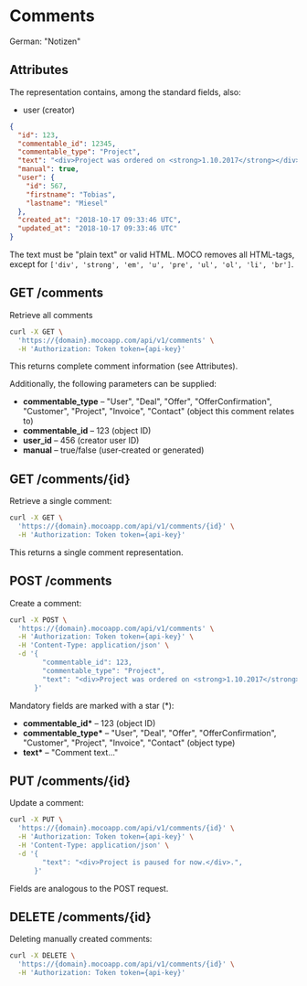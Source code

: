 # Comments

German: "Notizen"

## Attributes

The representation contains, among the standard fields, also:

- user (creator)

```json
{
  "id": 123,
  "commentable_id": 12345,
  "commentable_type": "Project",
  "text": "<div>Project was ordered on <strong>1.10.2017</strong></div>.",
  "manual": true,
  "user": {
    "id": 567,
    "firstname": "Tobias",
    "lastname": "Miesel"
  },
  "created_at": "2018-10-17 09:33:46 UTC",
  "updated_at": "2018-10-17 09:33:46 UTC"
}
```

The text must be "plain text" or valid HTML. MOCO removes all HTML-tags, except for `['div', 'strong', 'em', 'u', 'pre', 'ul', 'ol', 'li', 'br']`.

## GET /comments

Retrieve all comments

```bash
curl -X GET \
  'https://{domain}.mocoapp.com/api/v1/comments' \
  -H 'Authorization: Token token={api-key}'
```

This returns complete comment information (see Attributes).

Additionally, the following parameters can be supplied:

- **commentable_type** – "User", "Deal", "Offer", "OfferConfirmation", "Customer", "Project", "Invoice", "Contact" (object this comment relates to)
- **commentable_id** – 123 (object ID)
- **user_id** – 456 (creator user ID)
- **manual** – true/false (user-created or generated)

## GET /comments/{id}

Retrieve a single comment:

```bash
curl -X GET \
  'https://{domain}.mocoapp.com/api/v1/comments/{id}' \
  -H 'Authorization: Token token={api-key}'
```

This returns a single comment representation.

## POST /comments

Create a comment:

```bash
curl -X POST \
  'https://{domain}.mocoapp.com/api/v1/comments' \
  -H 'Authorization: Token token={api-key}' \
  -H 'Content-Type: application/json' \
  -d '{
        "commentable_id": 123,
        "commentable_type": "Project",
        "text": "<div>Project was ordered on <strong>1.10.2017</strong></div>."
      }'
```

Mandatory fields are marked with a star (\*):

- **commentable_id\*** – 123 (object ID)
- **commentable_type\*** – "User", "Deal", "Offer", "OfferConfirmation", "Customer", "Project", "Invoice", "Contact" (object type)
- **text\*** – "Comment text..."

## PUT /comments/{id}

Update a comment:

```bash
curl -X PUT \
  'https://{domain}.mocoapp.com/api/v1/comments/{id}' \
  -H 'Authorization: Token token={api-key}' \
  -H 'Content-Type: application/json' \
  -d '{
        "text": "<div>Project is paused for now.</div>.",
      }'
```

Fields are analogous to the POST request.

## DELETE /comments/{id}

Deleting manually created comments:

```bash
curl -X DELETE \
  'https://{domain}.mocoapp.com/api/v1/comments/{id}' \
  -H 'Authorization: Token token={api-key}'
```
